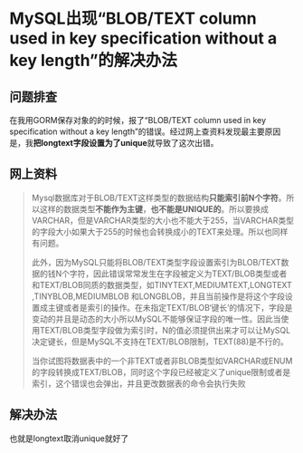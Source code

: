 # MySQL出现“BLOB/TEXT column used in key specification without a key length”的解决办法

## 问题排查

在我用GORM保存对象的的时候，报了“BLOB/TEXT column used in key specification without a key length”的错误。经过网上查资料发现最主要原因是，我**把longtext字段设置为了unique**就导致了这次出错。

## 网上资料

> Mysql数据库对于BLOB/TEXT这样类型的数据结构**只能索引前N个字符**。所以这样的数据类型**不能作为主键**，**也不能是UNIQUE的**。所以要换成VARCHAR，但是VARCHAR类型的大小也不能大于255，当VARCHAR类型的字段大小如果大于255的时候也会转换成小的TEXT来处理。所以也同样有问题。
>
> 此外，因为MySQL只能将BLOB/TEXT类型字段设置索引为BLOB/TEXT数据的钱N个字符，因此错误常常发生在字段被定义为TEXT/BLOB类型或者和TEXT/BLOB同质的数据类型，如TINYTEXT,MEDIUMTEXT,LONGTEXT ,TINYBLOB,MEDIUMBLOB 和LONGBLOB，并且当前操作是将这个字段设置成主键或者是索引的操作。在未指定TEXT/BLOB‘键长’的情况下，字段是变动的并且是动态的大小所以MySQL不能够保证字段的唯一性。因此当使用TEXT/BLOB类型字段做为索引时，N的值必须提供出来才可以让MySQL决定键长，但是MySQL不支持在TEXT/BLOB限制，TEXT(88)是不行的。
>
> 当你试图将数据表中的一个非TEXT或者非BLOB类型如VARCHAR或ENUM的字段转换成TEXT/BLOB，同时这个字段已经被定义了unique限制或者是索引，这个错误也会弹出，并且更改数据表的命令会执行失败

## 解决办法

也就是longtext取消unique就好了